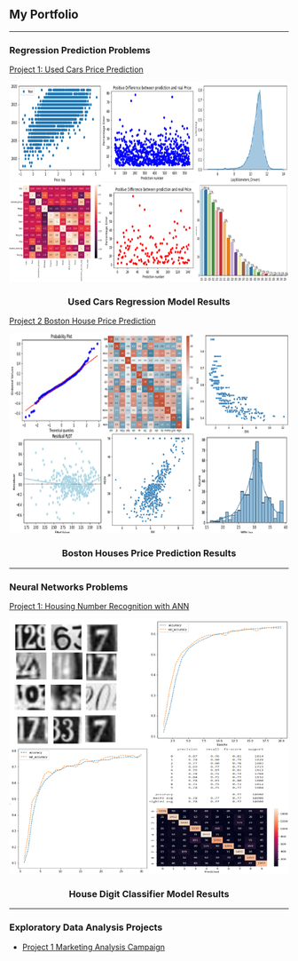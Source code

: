 ## My Portfolio

---

### Regression Prediction Problems

[Project 1: Used Cars Price Prediction ](https://charlesdelabra.github.io/Used-Cars-Regression-Model/)
<p align="center">
    <img src="https://github.com/CharlesDeLabra/Used-Cars-Regression-Model/blob/main/imagen/MergedImages.png?raw=true" alt="Logo" width=800 height=360>
  <h3 align="center">Used Cars Regression Model Results</h3>
  <p align="center">
  </p>
</p>

[Project 2 Boston House Price Prediction](https://charlesdelabra.github.io/Boston-House-Price-Prediction/)
<p align="center">
    <img src="https://github.com/CharlesDeLabra/Boston-House-Price-Prediction/blob/main/image/MergedImages.png?raw=true" alt="Logo" width=800 height=360>
  <h3 align="center">Boston Houses Price Prediction Results</h3>
  <p align="center">
  </p>
</p>

---

### Neural Networks Problems

[Project 1: Housing Number Recognition with ANN ](https://charlesdelabra.github.io/Housing-Number-recognition-with-ANN/)
<p align="center">
    <img src="https://github.com/CharlesDeLabra/Housing-Number-recognition-with-ANN/blob/main/images/Merged_document.png?raw=true" alt="Logo" width=800 height=460>
  <h3 align="center">House Digit Classifier Model Results</h3>
  <p align="center">
  </p>
</p>

---
### Exploratory Data Analysis Projects 

- [Project 1 Marketing Analysis Campaign](https://charlesdelabra.github.io/EDA-Marketing-Campaign/)















